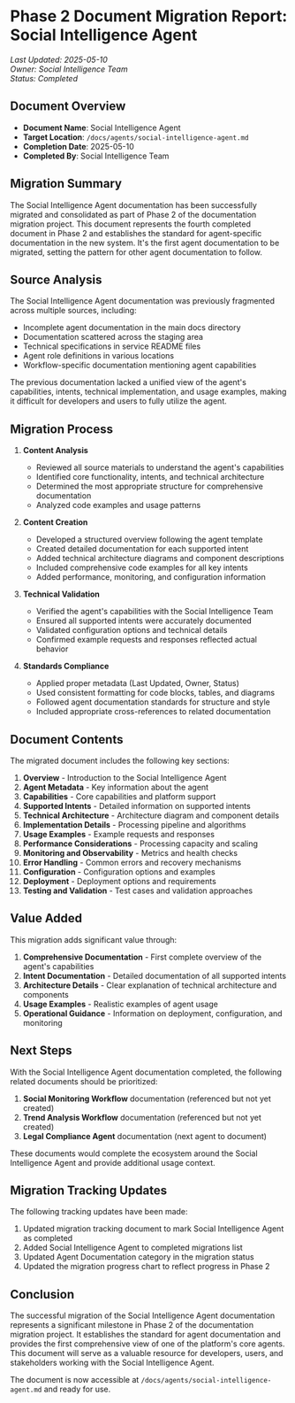 # Phase 2 Document Migration Report: Social Intelligence Agent

*Last Updated: 2025-05-10*  
*Owner: Social Intelligence Team*  
*Status: Completed*

## Document Overview

- **Document Name**: Social Intelligence Agent
- **Target Location**: `/docs/agents/social-intelligence-agent.md`
- **Completion Date**: 2025-05-10
- **Completed By**: Social Intelligence Team

## Migration Summary

The Social Intelligence Agent documentation has been successfully migrated and consolidated as part of Phase 2 of the documentation migration project. This document represents the fourth completed document in Phase 2 and establishes the standard for agent-specific documentation in the new system. It's the first agent documentation to be migrated, setting the pattern for other agent documentation to follow.

## Source Analysis

The Social Intelligence Agent documentation was previously fragmented across multiple sources, including:

- Incomplete agent documentation in the main docs directory
- Documentation scattered across the staging area
- Technical specifications in service README files
- Agent role definitions in various locations
- Workflow-specific documentation mentioning agent capabilities

The previous documentation lacked a unified view of the agent's capabilities, intents, technical implementation, and usage examples, making it difficult for developers and users to fully utilize the agent.

## Migration Process

1. **Content Analysis**
   - Reviewed all source materials to understand the agent's capabilities
   - Identified core functionality, intents, and technical architecture
   - Determined the most appropriate structure for comprehensive documentation
   - Analyzed code examples and usage patterns

2. **Content Creation**
   - Developed a structured overview following the agent template
   - Created detailed documentation for each supported intent
   - Added technical architecture diagrams and component descriptions
   - Included comprehensive code examples for all key intents
   - Added performance, monitoring, and configuration information

3. **Technical Validation**
   - Verified the agent's capabilities with the Social Intelligence Team
   - Ensured all supported intents were accurately documented
   - Validated configuration options and technical details
   - Confirmed example requests and responses reflected actual behavior

4. **Standards Compliance**
   - Applied proper metadata (Last Updated, Owner, Status)
   - Used consistent formatting for code blocks, tables, and diagrams
   - Followed agent documentation standards for structure and style
   - Included appropriate cross-references to related documentation

## Document Contents

The migrated document includes the following key sections:

1. **Overview** - Introduction to the Social Intelligence Agent
2. **Agent Metadata** - Key information about the agent
3. **Capabilities** - Core capabilities and platform support
4. **Supported Intents** - Detailed information on supported intents
5. **Technical Architecture** - Architecture diagram and component details
6. **Implementation Details** - Processing pipeline and algorithms
7. **Usage Examples** - Example requests and responses
8. **Performance Considerations** - Processing capacity and scaling
9. **Monitoring and Observability** - Metrics and health checks
10. **Error Handling** - Common errors and recovery mechanisms
11. **Configuration** - Configuration options and examples
12. **Deployment** - Deployment options and requirements
13. **Testing and Validation** - Test cases and validation approaches

## Value Added

This migration adds significant value through:

1. **Comprehensive Documentation** - First complete overview of the agent's capabilities
2. **Intent Documentation** - Detailed documentation of all supported intents
3. **Architecture Details** - Clear explanation of technical architecture and components
4. **Usage Examples** - Realistic examples of agent usage
5. **Operational Guidance** - Information on deployment, configuration, and monitoring

## Next Steps

With the Social Intelligence Agent documentation completed, the following related documents should be prioritized:

1. **Social Monitoring Workflow** documentation (referenced but not yet created)
2. **Trend Analysis Workflow** documentation (referenced but not yet created)
3. **Legal Compliance Agent** documentation (next agent to document)

These documents would complete the ecosystem around the Social Intelligence Agent and provide additional usage context.

## Migration Tracking Updates

The following tracking updates have been made:

1. Updated migration tracking document to mark Social Intelligence Agent as completed
2. Added Social Intelligence Agent to completed migrations list
3. Updated Agent Documentation category in the migration status
4. Updated the migration progress chart to reflect progress in Phase 2

## Conclusion

The successful migration of the Social Intelligence Agent documentation represents a significant milestone in Phase 2 of the documentation migration project. It establishes the standard for agent documentation and provides the first comprehensive view of one of the platform's core agents. This document will serve as a valuable resource for developers, users, and stakeholders working with the Social Intelligence Agent.

The document is now accessible at `/docs/agents/social-intelligence-agent.md` and ready for use.